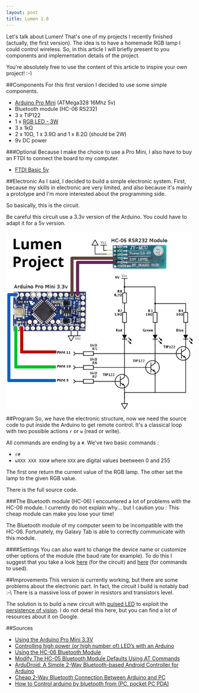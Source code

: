 ```yaml
---
layout: post
title: Lumen 1.0
---
```


Let's talk about Lumen! That's one of my projects I recently finished (actually, the first version). The idea is to have a homemade RGB lamp I could control wireless. So, in this article I will briefly present to you components and implementation details of the project.

You're absolutely free to use the content of this article to inspire your own project! :-)

##Components
For this first version I decided to use some simple components.

* [Arduino Pro Mini](http://arduino.cc/en/Main/ArduinoBoardProMini) (ATMega328 16Mhz 5v)
* Bluetooth module (HC-06 RS232)
* 3 x TIP122
* 1 x [RGB LED - 3W](http://www.selectronic.fr/led-1w-rvb.html)
* 3 x 1k&Omega;
* 2 x 10&Omega;, 1 x 3.9&Omega; and 1 x 8.2&Omega; (should be 2W)
* 9v DC power

###Optional
Because I make the choice to use a Pro Mini, I also have to buy an FTDI to connect the board to my computer.

* [FTDI Basic 5v](https://www.sparkfun.com/products/9716)

##Electronic
As I said, I decided to build a simple electronic system. First, because my skills in electronic are very limited, and also because it's mainly a prototype and I'm more interested about the programming side.

So basically, this is the circuit.
<div class="message">
Be careful this circuit use a 3.3v version of the Arduino. You could have to adapt it for a 5v version.
</div>

![Lumen circuit](/public/assets/lumen_project.png)


##Program
So, we have the electronic structure, now we need the source code to put inside the Arduino to get remote control. It's a classical loop with two possible actions `r` or `w` (read or write).

All commands are ending by a `#`. We've two basic commands :

* `r#`
* `wXXX XXX XXX#` where `XXX` are digital values beetween 0 and 255

The first one return the current value of the RGB lamp. The other set the lamp to the given RGB value.

There is the full source code.

<script src="https://gist.github.com/blckshrk/7220926.js"></script>

###The Bluetooth module (HC-06)
I encountered a lot of problems with the HC-06 module. I currently do not explain why... but I caution you : This cheap module can make you lose your time!

The Bluetooth module of my computer seem to be incompatible with the HC-06. Fortunately, my Galaxy Tab is able to correctly communicate with this module.

####Settings
You can also want to change the device name or customize other options of the module (the baud rate for example). To do this I suggest that you take a look [here](http://www.instructables.com/id/Modify-The-HC-05-Bluetooth-Module-Defaults-Using-A/) (for the circuit) and [here](http://mcuoneclipse.com/2013/06/19/using-the-hc-06-bluetooth-module/) (for commands to used).

##Improvements
This version is currently working, but there are some problems about the electronic part. In fact, the circuit I build is notably bad :-\ There is a massive loss of power in resistors and transistors level.

The solution is to build a new circuit with [pulsed LED](https://en.wikipedia.org/wiki/LED_circuit#Pulsed_LED_operation) to exploit the [persistence of vision](https://en.wikipedia.org/wiki/Persistence_of_vision). I do not detail this here, but you can find a lot of resources about it on Google.

##Sources
* [Using the Arduino Pro Mini 3.3V](https://learn.sparkfun.com/tutorials/using-the-arduino-pro-mini-33v)
* [Controlling high power (or high number of) LED’s with an Arduino](http://thecustomgeek.com/2011/08/01/controlling-high-power-or-high-number-of-leds-with-an-arduino/)
* [Using the HC-06 Bluetooth Module](http://mcuoneclipse.com/2013/06/19/using-the-hc-06-bluetooth-module/)
* [Modify The HC-05 Bluetooth Module Defaults Using AT Commands](http://www.instructables.com/id/Modify-The-HC-05-Bluetooth-Module-Defaults-Using-A/)
* [ArduDroid: A Simple 2-Way Bluetooth-based Android Controller for Arduino](http://www.instructables.com/id/Andruino-A-Simple-2-Way-Bluetooth-based-Android-C/)
* [Cheap 2-Way Bluetooth Connection Between Arduino and PC](http://www.instructables.com/id/Cheap-2-Way-Bluetooth-Connection-Between-Arduino-a/)
* [How to Control arduino by bluetooth from (PC, pocket PC PDA)](http://www.instructables.com/id/how-to-Control-arduino-by-bluetooth-from-PC-pock/)